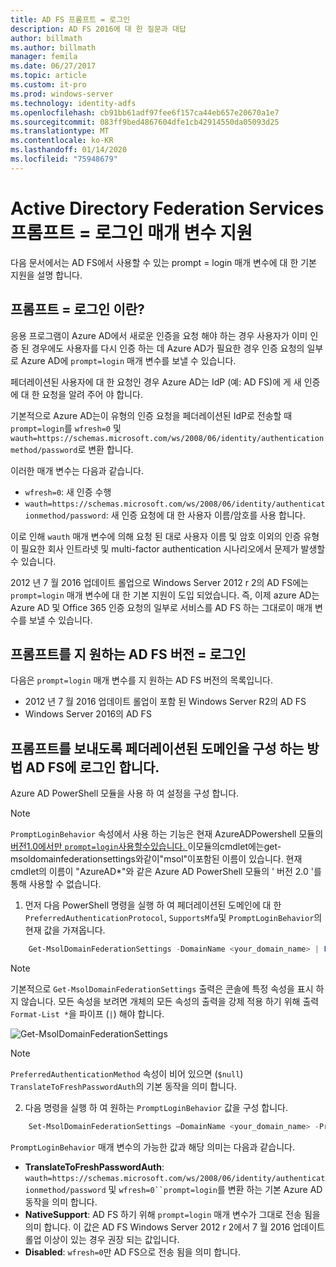 ```yaml
---
title: AD FS 프롬프트 = 로그인
description: AD FS 2016에 대 한 질문과 대답
author: billmath
ms.author: billmath
manager: femila
ms.date: 06/27/2017
ms.topic: article
ms.custom: it-pro
ms.prod: windows-server
ms.technology: identity-adfs
ms.openlocfilehash: cb91bb61adf97fee6f157ca44eb657e20670a1e7
ms.sourcegitcommit: 083ff9bed4867604dfe1cb42914550da05093d25
ms.translationtype: MT
ms.contentlocale: ko-KR
ms.lasthandoff: 01/14/2020
ms.locfileid: "75948679"
---
```

# <a name="active-directory-federation-services-promptlogin-parameter-support"></a>Active Directory Federation Services 프롬프트 = 로그인 매개 변수 지원

다음 문서에서는 AD FS에서 사용할 수 있는 prompt = login 매개 변수에 대 한 기본 지원을 설명 합니다.

## <a name="what-is-promptlogin"></a>프롬프트 = 로그인 이란?

응용 프로그램이 Azure AD에서 새로운 인증을 요청 해야 하는 경우 사용자가 이미 인증 된 경우에도 사용자를 다시 인증 하는 데 Azure AD가 필요한 경우 인증 요청의 일부로 Azure AD에 `prompt=login` 매개 변수를 보낼 수 있습니다.

페더레이션된 사용자에 대 한 요청인 경우 Azure AD는 IdP (예: AD FS)에 게 새 인증에 대 한 요청을 알려 주어 야 합니다.

기본적으로 Azure AD는이 유형의 인증 요청을 페더레이션된 IdP로 전송할 때 `prompt=login`를 `wfresh=0` 및 `wauth=https://schemas.microsoft.com/ws/2008/06/identity/authenticationmethod/password`로 변환 합니다.

이러한 매개 변수는 다음과 같습니다.

- `wfresh=0`: 새 인증 수행
- `wauth=https://schemas.microsoft.com/ws/2008/06/identity/authenticationmethod/password`: 새 인증 요청에 대 한 사용자 이름/암호를 사용 합니다.

이로 인해 `wauth` 매개 변수에 의해 요청 된 대로 사용자 이름 및 암호 이외의 인증 유형이 필요한 회사 인트라넷 및 multi-factor authentication 시나리오에서 문제가 발생할 수 있습니다.  

2012 년 7 월 2016 업데이트 롤업으로 Windows Server 2012 r 2의 AD FS에는 `prompt=login` 매개 변수에 대 한 기본 지원이 도입 되었습니다. 즉, 이제 azure AD는 Azure AD 및 Office 365 인증 요청의 일부로 서비스를 AD FS 하는 그대로이 매개 변수를 보낼 수 있습니다.

## <a name="ad-fs-versions-that-support-promptlogin"></a>프롬프트를 지 원하는 AD FS 버전 = 로그인

다음은 `prompt=login` 매개 변수를 지 원하는 AD FS 버전의 목록입니다.

- 2012 년 7 월 2016 업데이트 롤업이 포함 된 Windows Server R2의 AD FS
- Windows Server 2016의 AD FS

## <a name="how-to-configure-a-federated-domain-to-send-promptlogin-to-ad-fs"></a>프롬프트를 보내도록 페더레이션된 도메인을 구성 하는 방법 AD FS에 로그인 합니다.

Azure AD PowerShell 모듈을 사용 하 여 설정을 구성 합니다.

> [!NOTE]
> `PromptLoginBehavior` 속성에서 사용 하는 기능은 현재 AzureADPowershell 모듈의 [버전1.0에서만 `prompt=login`사용할수있습니다. ](https://connect.microsoft.com/site1164/Downloads/DownloadDetails.aspx?DownloadID=59185)이모듈의cmdlet에는get-msoldomainfederationsettings와같이"msol"이포함된 이름이 있습니다.  현재 cmdlet의 이름이 "AzureAD\*"와 같은 Azure AD PowerShell 모듈의 ' 버전 2.0 '를 통해 사용할 수 없습니다.

1. 먼저 다음 PowerShell 명령을 실행 하 여 페더레이션된 도메인에 대 한 `PreferredAuthenticationProtocol`, `SupportsMfa`및 `PromptLoginBehavior`의 현재 값을 가져옵니다.

```powershell
    Get-MsolDomainFederationSettings -DomainName <your_domain_name> | Format-List *
```

> [!NOTE]
> 기본적으로 `Get-MsolDomainFederationSettings` 출력은 콘솔에 특정 속성을 표시 하지 않습니다. 모든 속성을 보려면 개체의 모든 속성의 출력을 강제 적용 하기 위해 출력 `Format-List *`을 파이프 (`|`) 해야 합니다.

![Get-MsolDomainFederationSettings](media/AD-FS-Prompt-Login/GetMsol.png)

> [!NOTE]
> `PreferredAuthenticationMethod` 속성이 비어 있으면 (`$null`) `TranslateToFreshPasswordAuth`의 기본 동작을 의미 합니다.

2. 다음 명령을 실행 하 여 원하는 `PromptLoginBehavior` 값을 구성 합니다.

```powershell
    Set-MsolDomainFederationSettings –DomainName <your_domain_name> -PreferredAuthenticationProtocol <current_value_from_step1> -SupportsMfa <current_value_from_step1> -PromptLoginBehavior <TranslateToFreshPasswordAuth|NativeSupport|Disabled>
```

`PromptLoginBehavior` 매개 변수의 가능한 값과 해당 의미는 다음과 같습니다.

- **TranslateToFreshPasswordAuth**: `wauth=https://schemas.microsoft.com/ws/2008/06/identity/authenticationmethod/password` 및 `wfresh=0``prompt=login`를 변환 하는 기본 Azure AD 동작을 의미 합니다.
- **NativeSupport**: AD FS 하기 위해 `prompt=login` 매개 변수가 그대로 전송 됨을 의미 합니다. 이 값은 AD FS Windows Server 2012 r 2에서 7 월 2016 업데이트 롤업 이상이 있는 경우 권장 되는 값입니다.
- **Disabled**: `wfresh=0`만 AD FS으로 전송 됨을 의미 합니다.
